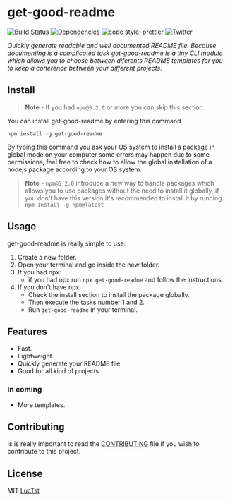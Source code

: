 # get-good-readme
[![Build Status](https://travis-ci.com/luctst/get-readme.svg?branch=master)](https://travis-ci.com/luctst/get-readme)
[![Dependencies](https://img.shields.io/david/luctst/get-good-readme.svg?style=popout-square)](https://david-dm.org/luctst/get-good-readme)
[![code style: prettier](https://img.shields.io/badge/code_style-prettier-ff69b4.svg?style=flat-square)](https://github.com/prettier/prettier)
[![Twitter](https://img.shields.io/twitter/follow/luctstt.svg?label=Follow&style=social)](https://twitter.com/luctstt)

*Quickly generate readable and well documented README file. Because documenting is a complicated task get-good-readme is a tiny CLI module which allows you to choose between diferents README templates for you to keep a coherence between your different projects.*

## Install
> **Note** - If you had `npm@5.2.0` or more you can skip this section.

You can install get-good-readme by entering this command
```
npm install -g get-good-readme
```

By typing this command you ask your OS system to install a package in global mode on your computer some errors may happen due to some permissions, feel free to check how to allow the global installation of a nodejs package according to your OS system.

> **Note** - `npm@5.2.0` introduce a new way to handle packages which allows you to use packages without the need to install it globally, if you don't have this version it's recommended to install it by running `npm install -g npm@latest`

## Usage
get-good-readme is really simple to use:

1. Create a new folder.
2. Open your terminal and go inside the new folder.
3. If you had npx:
	* if you had npx run `npx get-good-readme` and follow the instructions.
4. If you don't have npx:
	* Check the install section to install the package globally.
	* Then execute the tasks number 1 and 2.
	* Run `get-good-readme` in your terminal.

## Features
* Fast.
* Lightweight.
* Quickly generate your README file.
* Good for all kind of projects.

### In coming
* More templates.

## Contributing
Is is really important to read the [CONTRIBUTING](https://github.com/luctst/get-good-readme/blob/master/.github/CONTRIBUTING.md) file if you wish to contribute to this project.

## License
MIT [LucTst](https://github.com/luctst/get-good-readme/blob/master/.github/LICENSE)
